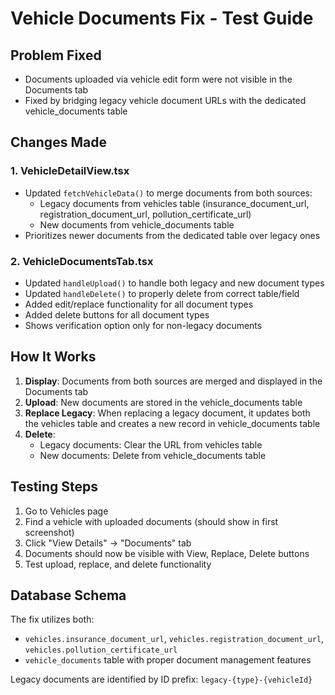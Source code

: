 # Vehicle Documents Fix - Test Guide

## Problem Fixed
- Documents uploaded via vehicle edit form were not visible in the Documents tab
- Fixed by bridging legacy vehicle document URLs with the dedicated vehicle_documents table

## Changes Made

### 1. VehicleDetailView.tsx
- Updated `fetchVehicleData()` to merge documents from both sources:
  - Legacy documents from vehicles table (insurance_document_url, registration_document_url, pollution_certificate_url)
  - New documents from vehicle_documents table
- Prioritizes newer documents from the dedicated table over legacy ones

### 2. VehicleDocumentsTab.tsx
- Updated `handleUpload()` to handle both legacy and new document types
- Updated `handleDelete()` to properly delete from correct table/field
- Added edit/replace functionality for all document types
- Added delete buttons for all document types
- Shows verification option only for non-legacy documents

## How It Works

1. **Display**: Documents from both sources are merged and displayed in the Documents tab
2. **Upload**: New documents are stored in the vehicle_documents table
3. **Replace Legacy**: When replacing a legacy document, it updates both the vehicles table and creates a new record in vehicle_documents table
4. **Delete**: 
   - Legacy documents: Clear the URL from vehicles table
   - New documents: Delete from vehicle_documents table

## Testing Steps

1. Go to Vehicles page
2. Find a vehicle with uploaded documents (should show in first screenshot)
3. Click "View Details" → "Documents" tab
4. Documents should now be visible with View, Replace, Delete buttons
5. Test upload, replace, and delete functionality

## Database Schema

The fix utilizes both:
- `vehicles.insurance_document_url`, `vehicles.registration_document_url`, `vehicles.pollution_certificate_url`
- `vehicle_documents` table with proper document management features

Legacy documents are identified by ID prefix: `legacy-{type}-{vehicleId}`